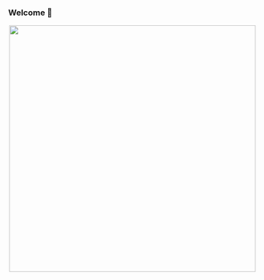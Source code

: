 ### Welcome  👋


<div id="header" align="center">
  <img src="https://i.pinimg.com/564x/a6/cb/2e/a6cb2e3cc4914b1df8e744dba0442ae0.jpg" width="500"/>
</div>

